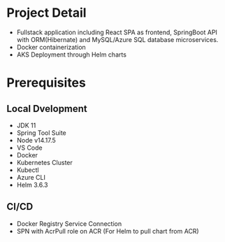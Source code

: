 
# Project Detail
- Fullstack application including React SPA as frontend, SpringBoot API with ORM(Hibernate) and MySQL/Azure SQL database microservices.
- Docker containerization
- AKS Deployment through Helm charts

# Prerequisites

##  Local Dvelopment
- JDK 11
- Spring Tool Suite
- Node v14.17.5
- VS Code
- Docker
- Kubernetes Cluster
- Kubectl
- Azure CLI
- Helm 3.6.3

## CI/CD 
- Docker Registry Service Connection
- SPN with AcrPull role on ACR (For Helm to pull chart from ACR)
